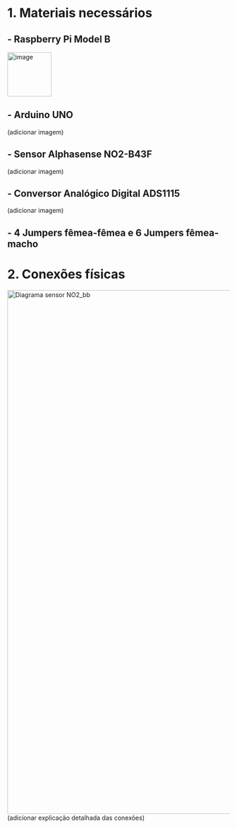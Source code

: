 # 1. Materiais necessários

## - Raspberry Pi Model B
<img width="100" height="100" alt="image" src="https://github.com/user-attachments/assets/bcc39b87-5531-4bb5-a937-91739d8e6a6c" />

## - Arduino UNO
(adicionar imagem)

## - Sensor Alphasense NO2-B43F
(adicionar imagem)

## - Conversor Analógico Digital ADS1115
(adicionar imagem)

## - 4 Jumpers fêmea-fêmea e 6 Jumpers fêmea-macho

# 2. Conexões físicas

<img width="1212" height="1185" alt="Diagrama sensor NO2_bb" src="https://github.com/user-attachments/assets/643aa7ab-2999-414d-9ff8-d8385056cf58" />
(adicionar explicação detalhada das conexões)

